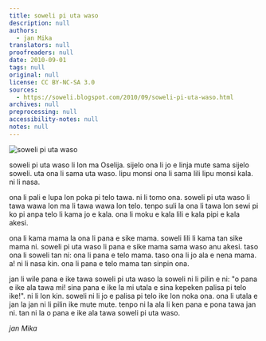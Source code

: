 ```yaml
---
title: soweli pi uta waso
description: null
authors:
  - jan Mika
translators: null
proofreaders: null
date: 2010-09-01
tags: null
original: null
license: CC BY-NC-SA 3.0
sources:
  - https://soweli.blogspot.com/2010/09/soweli-pi-uta-waso.html
archives: null
preprocessing: null
accessibility-notes: null
notes: null
---
```


<!-- Philip Bethge. (https://commons.wikimedia.org/wiki/File:Ornithorhynchus.jpg). GDFL, CC BY-SA 4.0, 3.0, 2.5, 2.0, 1.0. -->
![soweli pi uta waso](https://upload.wikimedia.org/wikipedia/commons/3/32/Ornithorhynchus.jpg)

soweli pi uta waso li lon ma Oselija. sijelo ona li jo e linja mute sama sijelo soweli. uta ona li sama uta waso. lipu monsi ona li sama lili lipu monsi kala. ni li nasa.

ona li pali e lupa lon poka pi telo tawa. ni li tomo ona. soweli pi uta waso li tawa wawa lon ma li tawa wawa lon telo. tenpo suli la ona li tawa lon sewi pi ko pi anpa telo li kama jo e kala. ona li moku e kala lili e kala pipi e kala akesi.

ona li kama mama la ona li pana e sike mama. soweli lili li kama tan sike mama ni. soweli pi uta waso li pana e sike mama sama waso anu akesi. taso ona li soweli tan ni: ona li pana e telo mama. taso ona li jo ala e nena mama. a! ni li nasa kin. ona li pana e telo mama tan sinpin ona.

jan li wile pana e ike tawa soweli pi uta waso la soweli ni li pilin e ni: "o pana e ike ala tawa mi! sina pana e ike la mi utala e sina kepeken palisa pi telo ike!". ni li lon kin. soweli ni li jo e palisa pi telo ike lon noka ona. ona li utala e jan la jan ni li pilin ike mute mute. tenpo ni la ala li ken pana e pona tawa jan ni. tan ni la o pana e ike ala tawa soweli pi uta waso.

*jan Mika*
